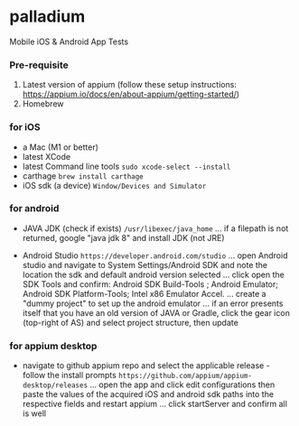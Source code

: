 # palladium
Mobile iOS &amp; Android App Tests

### Pre-requisite
1. Latest version of appium (follow these setup instructions: https://appium.io/docs/en/about-appium/getting-started/) 
2. Homebrew

### for iOS 
* a Mac (M1 or better)
* latest XCode
* latest Command line tools
```sudo xcode-select --install```
* carthage
```brew install carthage```
* iOS sdk (a device)
```Window/Devices and Simulator```

### for android
* JAVA JDK (check if exists)
```/usr/libexec/java_home```
... if a filepath is not returned, google "java jdk 8" and install JDK (not JRE)

* Android Studio
```https://developer.android.com/studio```
... open Android studio and navigate to System Settings/Android SDK and note the location the sdk and default android version selected
... click open the SDK Tools and confirm: Android SDK Build-Tools <latest version>; Android Emulator; Android SDK Platform-Tools; Intel x86 Emulator Accel.
... create a "dummy project" to set up the android emulator
... if an error presents itself that you have an old version of JAVA or Gradle, click the gear icon (top-right of AS) and select project structure, then update

### for appium desktop
* navigate to github appium repo and select the applicable release - follow the install prompts
```https://github.com/appium/appium-desktop/releases```
... open the app and click edit configurations then paste the values of the acquired iOS and android sdk paths into the respective fields and restart appium
... click startServer and confirm all is well
